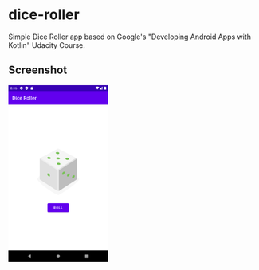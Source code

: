 # dice-roller
Simple Dice Roller app based on Google's "Developing Android Apps with Kotlin" Udacity Course.

## Screenshot
<img src="app_screenshot.png" alt="drawing" width="200"/>
